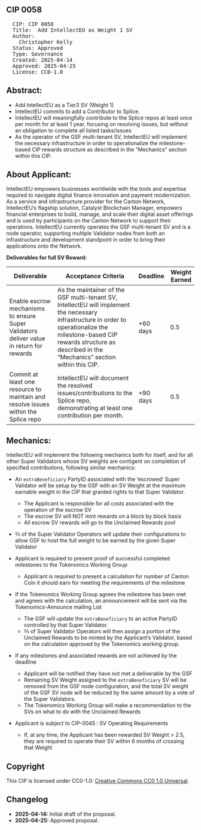 ## CIP 0058

<pre>
  CIP: CIP 0058
  Title:  Add IntellectEU as Weight 1 SV
  Author: 
    Christopher Kelly 
  Status: Approved 
  Type: Governance 
  Created: 2025-04-14
  Approved: 2025-04-25
  License: CC0-1.0
</pre>

## Abstract:

* Add IntellectEU as a Tier3 SV (Weight 1)
* IntellectEU commits to add a Contributor to Splice.
* IntellectEU will meaningfully contribute to the Splice repos at least once per month for at least 1 year, focusing on resolving issues, but without an obligation to complete all listed tasks/issues
* As the operator of the GSF multi-tenant SV, IntellectEU will implement the necessary infrastructure in order to operationalize the milestone-based CIP rewards structure as described in the “Mechanics” section within this CIP.


## About Applicant:
IntellectEU empowers businesses worldwide with the tools and expertise required to navigate digital finance innovation and payment modernization. As a service and infrastructure provider for the Canton Network, IntellectEU’s flagship solution, Catalyst Blockchain Manager, empowers financial enterprises to build, manage, and scale their digital asset offerings and is used by participants on the Canton Network to support their operations.  IntellectEU currently operates the GSF multi-tenant SV and is a node operator, supporting multiple Validator nodes from both an infrastructure and development standpoint in order to bring their applications onto the Network.

**Deliverables for full SV Reward:**

| Deliverable | Acceptance Criteria | Deadline | Weight Earned |
|-------------|---------------------|----------|----------------|
| Enable escrow mechanisms to ensure Super Validators deliver value in return for rewards | As the maintainer of the GSF multi-tenant SV, IntellectEU will implement the necessary infrastructure in order to operationalize the milestone-based CIP rewards structure as described in the “Mechanics” section within this CIP. | +60 days | 0.5 |
| Commit at least one resource to maintain and resolve issues within the Splice repo | IntellectEU will document the resolved issues/contributions to the Splice repo, demonstrating at least one contribution per month. | +90 days | 0.5 |

## Mechanics:
IntellectEU will implement the following mechanics both for itself, and for all other Super Validators whose SV weights are contigent on completion of specified contributions, following similar mechanics: 
* An `extraBeneficiary` PartyID associated with the ‘escrowed’ Super Validator will be setup by the GSF with an SV Weight at the maximum earnable weight in the CIP that granted rights to that Super Validator.
    * The Applicant is responsible for all costs associated with the operation of the escrow SV
    * The escrow SV will NOT mint rewards on a block by block basis
    * All escrow SV rewards will go to the Unclaimed Rewards pool
* ⅔ of the Super Validator Operators will update their configurations to allow GSF to host the full weight to be earned by the given Super Validator
* Applicant is required to present proof of successful completed milestones to the Tokenomics Working Group
    * Applicant is required to present a calculation for number of Canton Coin it should earn for meeting the requirements of the milestone
* If the Tokenomics Working Group agrees the milestone has been met and agrees with the calculation, an announcement will be sent via the Tokenomics-Announce mailing List
    * The GSF will update the `extraBeneficiary` to an active PartyID controlled by that Super Validator. 
    * ⅔ of Super Validator Operators will then assign a portion of the Unclaimed Rewards to be minted by the Applicant’s Validator, based on the calculation approved by the Tokenomics working group.
   
* If any milestones and associated rewards are not achieved by the deadline
    * Applicant will be notified they have not met a deliverable by the GSF 
    * Remaining SV Weight assigned to the `extraBeneficiary` SV will be removed from the GSF node configuration, and the total SV weight of the GSF SV node will be reduced by the same amount by a vote of the Super Validators.
    * The Tokenomics Working Group will make a recommendation to the SVs on what to do with the Unclaimed Rewards 
* Applicant is subject to CIP-0045 : SV Operating Requirements
    * If, at any time, the Applicant has been rewarded SV Weight > 2.5, they are required to operate their SV within 6 months of crossing that Weight

## Copyright

This CIP is licensed under CC0-1.0: [Creative Commons CC0 1.0 Universal](https://creativecommons.org/publicdomain/zero/1.0/).

## Changelog

* **2025-04-14:** Initial draft of the proposal.
* **2025-04-25:** Approved proposal.